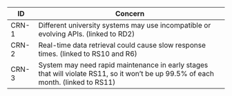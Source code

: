 ID | Concern
---- | ----
CRN-1 | Different university systems may use incompatible or evolving APIs. (linked to RD2)
CRN-2 | Real-time data retrieval could cause slow response times. (linked to RS10 and R6)
CRN-3 | System may need rapid maintenance in early stages that will violate RS11, so it won’t be up 99.5% of each month. (linked to RS11)
